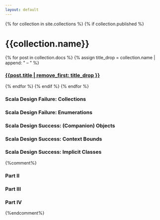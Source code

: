 ```yaml
---
layout: default
---
```


<div class="wrapper">
{% for collection in site.collections %}
{% if collection.published %}
<h1>{{collection.name}}</h1>
{% for post in collection.docs %}
  {% assign title_drop = collection.name | append: " – " %}
  <h3><a href="{{post.url | prepend: site.baseurl}}">{{post.title | remove_first: title_drop }}</a></h3>
{% endfor %}
{% endif %}
{% endfor %}
  <h3>Scala Design Failure: Collections</h3>
  <h3>Scala Design Failure: Enumerations</h3>
  <h3>Scala Design Success: (Companion) Objects</h3>
  <h3>Scala Design Success: Context Bounds</h3>
  <h3>Scala Design Success: Implicit Classes</h3>
  {%comment%}
  <h3>Part II</h3>
  <h3>Part III</h3>
  <h3>Part IV</h3>
  {%endcomment%}
</div>
